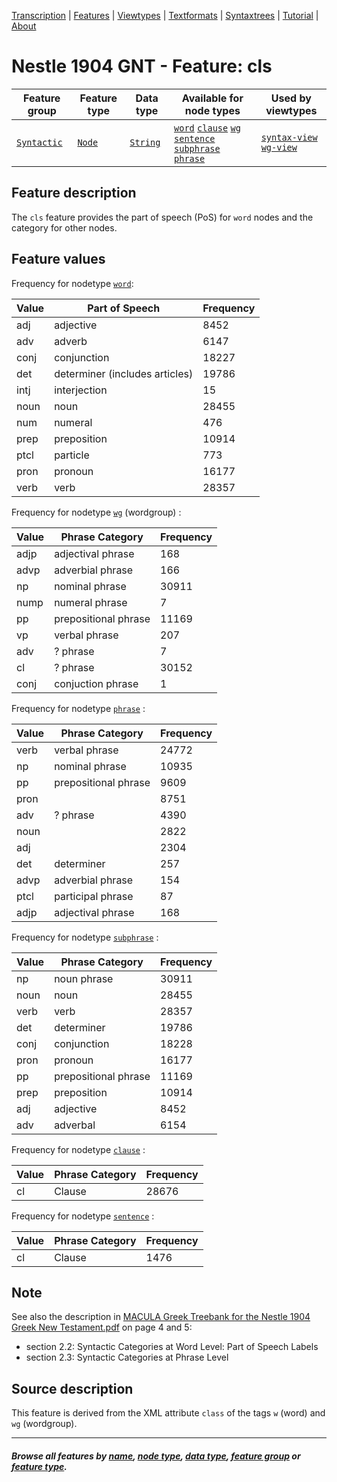<a name="start"></a>
<div class="hidden-content">
<a href="../transcription.md">Transcription</a> | <a href="README.md#start">Features</a> | <a href="../viewtypes.md#start">Viewtypes</a> | <a href="../textformats.md#start">Textformats</a> |  <a href="../syntaxtrees.md#start">Syntaxtrees</a> | <a href="../../tutorial/README.md#start">Tutorial</a>  | <a href="../about.md#start">About</a>
</div>

# Nestle 1904 GNT - Feature: cls

Feature group | Feature type | Data type | Available for node types | Used by viewtypes
---  | --- | --- | --- | ---
[`Syntactic`](featuresbygroup.md#syntactic-features) | [`Node`](featuresbyfeaturetype.md#node-features) | [`String`](featuresbydatatype.md#string-datatype) | [`word`](featuresbynodetype.md#word-nodes) [`clause`](featuresbynodetype.md#clause-nodes)  [`wg`](featuresbynodetype.md#wordgroup-nodes) [`sentence`](featuresbynodetype.md#sentence-nodes) [`subphrase`](featuresbynodetype.md#subphrase-nodes) [`phrase`](featuresbynodetype.md#phrase-nodes) | [`syntax-view`](../syntax-view.md#start) [`wg-view`](../wg-view.md#start)

## Feature description

The `cls` feature provides the part of speech (PoS) for `word` nodes and the category for other nodes. 
## Feature values

Frequency for nodetype [`word`](featuresbynodetype.md#word-nodes):

Value | Part of Speech | Frequency
--- | --- | ---
adj | adjective | 8452
adv | adverb | 6147
conj | conjunction | 18227
det | determiner (includes articles) | 19786
intj | interjection | 15
noun | noun | 28455
num | numeral | 476
prep | preposition | 10914
ptcl | particle | 773
pron | pronoun | 16177
verb | verb | 28357

Frequency for nodetype [`wg`](featuresbynodetype.md#wordgroup-nodes) (wordgroup) :

Value | Phrase Category | Frequency
--- | --- | ---
adjp | adjectival phrase | 168
advp | adverbial phrase | 166
np | nominal phrase | 30911
nump | numeral phrase | 7
pp | prepositional phrase | 11169
vp | verbal phrase | 207
adv | ? phrase | 7
cl | ? phrase | 30152
conj | conjuction phrase| 1

Frequency for nodetype [`phrase`](featuresbynodetype.md#phrase-nodes) :

Value | Phrase Category | Frequency
--- | --- | ---
verb | verbal phrase|	24772
np	| nominal phrase |10935
pp | prepositional phrase |	9609
pron ||	8751
adv	| ? phrase | 4390
noun | |	2822
adj	|| 2304
det	| determiner | 257
advp | adverbial phrase |	154
ptcl | participal phrase |	87
adjp | adjectival phrase | 168

Frequency for nodetype [`subphrase`](featuresbynodetype.md#subphrase-nodes) :

Value | Phrase Category | Frequency
--- | --- | ---
np	| noun phrase | 30911
noun | noun | 28455
verb	| verb | 28357
det | determiner | 19786
conj | conjunction | 18228
pron | pronoun | 16177
pp | prepositional phrase|11169
prep| preposition | 10914
adj | adjective | 8452
adv	| adverbal | 6154

Frequency for nodetype [`clause`](featuresbynodetype.md#clause-nodes) :

Value | Phrase Category | Frequency
--- | --- | ---
cl | Clause | 28676

Frequency for nodetype [`sentence`](featuresbynodetype.md#sentence-nodes) :

Value | Phrase Category | Frequency
--- | --- | ---
cl | Clause | 1476

## Note

See also the description in [MACULA Greek Treebank for the Nestle 1904 Greek New Testament.pdf](https://nbviewer.org/github/biblicalhumanities/greek-new-testament/blob/master/syntax-trees/nestle1904/doc/Nestle%201904%20Treebank%20Documentation.pdf) on page 4 and 5:
 - section 2.2: Syntactic Categories at Word Level: Part of Speech Labels
 - section 2.3: Syntactic Categories at Phrase Level 

## Source description

This feature is derived from the XML attribute `class` of the tags `w` (word) and `wg` (wordgroup).

---
#### *Browse all features by [name](featuresbyname.md#start), [node type](featuresbynodetype.md#start), [data type](featuresbydatatype.md#start), [feature group](featuresbygroup.md#start) or [feature type](featuresbyfeaturetype.md#start).*
